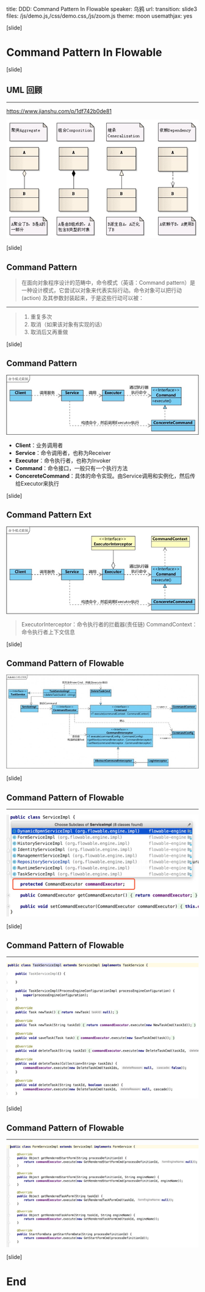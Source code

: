 title: DDD: Command Pattern In Flowable
speaker: 乌鸦
url: 
transition: slide3
files: /js/demo.js,/css/demo.css,/js/zoom.js
theme: moon
usemathjax: yes

[slide]
# Command Pattern In Flowable

<!-- 具体分析 看下 flowable 代码  -->

[slide]
## UML 回顾 
----
https://www.jianshu.com/p/1df742b0de81

![](\img\uml.jpg)

<!--  -->

[slide]
## Command Pattern

> 在面向对象程序设计的范畴中，命令模式（英语：Command pattern）是一种设计模式，它尝试以对象来代表实际行动。命令对象可以把行动(action) 及其参数封装起来，于是这些行动可以被：

----

> 1. 重复多次
> 2. 取消（如果该对象有实现的话）
> 3. 取消后又再重做


<!-- Command 实质上是一个可序列化的高阶函数 -->

<!-- http://craft6.cn/detail/activiti_command.do -->


[slide]
## Command Pattern
![](\img\cmd.jpg)

- **Client**：业务调用者
- **Service**：命令调用者，也称为Receiver
- **Executor**：命令执行者，也称为Invoker
- **Command**：命令接口，一般只有一个执行方法
- **ConcereteCommand**：具体的命令实现。由Service调用和实例化，然后传给Executor来执行


<!-- 整个模式的关键点在于：

对于Client而言，是屏蔽Command细节的，即它是不知道系统里面的业务实际上是通过Command来完成的。

Service每个对外方法和普通的没什么区别，可以都是常规的参数，只是在里面构造各个Command的实现类实例，传入相关的参数，并调用Executor执行者执行。 -->


[slide]
## Command Pattern Ext

![](\img\cmd_ext.jpg)

> ExecutorInterceptor：命令执行者的拦截器(责任链)
> CommandContext：命令执行者上下文信息

<!-- 图中黄色的两部分是扩展方式：

ExecutorInterceptor：命令执行者的拦截器。可以在执行之前和之后执行， 可以用于做日志、校验、重试、入栈（以便回退）等等。通过责任链的方式在Executor中维护ExecutorInterceptor，并可以动态增减不同的拦截器实现类。

CommandContext：命令执行者上下文信息。除了构造Command时传入的参数外，命令执行还需要一些公共的上下文信息，可以通过这个类统一维护，每个ConcereteCommand都可以调用。 -->


[slide]
## Command Pattern of Flowable

![](\img\cmd_flow.jpg)

<!-- Flowable 整个引擎完全 Command 来做的 -->

<!--

Command：命令接口，定义执行方法
  1）执行方法支持传入CommandContext（命令上下文）
  2）通过每个Command的实现类的构造函数传入该命令需要特定的参数

CommandContext：维护各个命令所需的通用上下文信息，包括流程定义、流程实例等

CommandExecutor：命令执行者

CommandInterceptor：实例化CommandExecutor时，会设置拦截器的列表，并通过重新组织形成【责任链模式】

TaskServiceImpl：对外服务接口的实现类，通过调用具体的Command实现（比如图中的DeleteTaskCmd）来完成相应的业务实现。 -->


[slide]
## Command Pattern of Flowable
----
![](\img\flow_eg1.jpg)

<!--  -->


[slide]
## Command Pattern of Flowable
----
![](\img\flow_eg2.jpg)

<!--  Flowable 有8大服务，每个服务都含有一个 CommandExecutor 的引用 -->

[slide]
## Command Pattern of Flowable
----
![](\img\flow_eg3.jpg)


<!-- 
事务脚本的项目，日积月累，service 实现的类会逐渐的膨胀，而 基于CQRS 的架构下，业务逻辑会聚合在 Command 内部，日积月累，Command 的数量会非常多；
 -->



 [slide]
# End